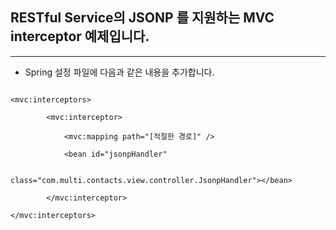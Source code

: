 ## RESTful Service의 JSONP 를 지원하는 MVC interceptor 예제입니다.
----------------------------------------
* Spring 설정 파일에 다음과 같은 내용을 추가합니다.
<pre><code>
&lt;mvc:interceptors&gt;<br />
     	&lt;mvc:interceptor&gt;<br/>
     		&lt;mvc:mapping path="[적절한 경로]" /&gt;<br/>
     		&lt;bean id="jsonpHandler" <br/>
     			class="com.multi.contacts.view.controller.JsonpHandler"&gt;&lt;/bean&gt;<br/>
     	&lt;/mvc:interceptor&gt;<br/>
&lt;/mvc:interceptors&gt;<br/>
</code></pre>

